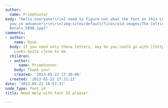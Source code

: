 ```yaml
---
author:
  name: Primehunter
body: "Hello everyone!\r\nI need to figure out what the font on this Logo is. Thank
  you in advance!\r\n\r\n[img:sites/default/files/old-images/The Celtic Football Club
  Decals_5098.jpg]"
comments:
- author:
    name: Ryuk
  body: If you need only these letters, may be you could go with [[http://www.myfonts.com/search/din|DIN]].
    Looks quite close to me.
  children:
  - author:
      name: Primehunter
    body: Thank you!
    created: '2013-05-22 17:30:06'
  created: '2013-05-22 17:21:21'
date: '2013-05-22 16:57:37'
node_type: font_id
title: Need Help with Font ID please!

---
```

